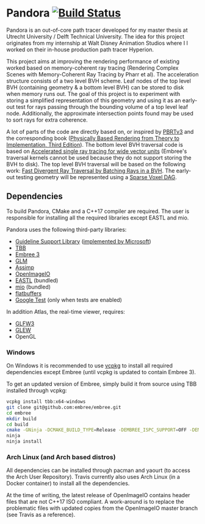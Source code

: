 # Pandora [![Build Status](https://travis-ci.com/mathijs727/pandora.svg?token=BHkWQ9P5pzBfP88jbtB8&branch=master)](https://travis-ci.com/mathijs727/pandora)  
Pandora is an out-of-core path tracer developed for my master thesis at Utrecht University / Delft Technical University. The idea for this project originates from my internship at Walt Disney Animation Studios where I I worked on their in-house production path tracer Hyperion.

This project aims at improving the rendering performance of existing worked based on memory-coherent ray tracing (Rendering Complex Scenes with Memory-Coherent Ray Tracing by Pharr et al). The acceleration structure consists of a two level BVH scheme. Leaf nodes of the top level BVH (containing geometry & a bottom level BVH) can be stored to disk when memory runs out. The goal of this project is to experiment with storing a simplified representation of this geometry and using it as an early-out test for rays passing through the bounding volume of a top level leaf node. Additionally, the approximate intersection points found may be used to sort rays for extra coherence.

A lot of parts of the code are directly based on, or inspired by [PBRTv3](https://github.com/mmp/pbrt-v3) and the corresponding book ([Physically Based Rendering from Theory to Implementation, Third Edition](http://www.pbrt.org/)). The bottom level BVH traversal code is based on [Accelerated single ray tracing for wide vector units](https://dl.acm.org/citation.cfm?id=3105785) (Embree's traversal kernels cannot be used because they do not support storing the BVH to disk). The top level BVH traversal will be based on the following work: [Fast Divergent Ray Traversal by Batching Rays in a BVH](https://dspace.library.uu.nl/handle/1874/343844). The early-out testing geometry will be represented using a [Sparse Voxel DAG](https://dl.acm.org/citation.cfm?id=2462024).

## Dependencies
To build Pandora, CMake and a C++17 compiler are required. The user is responsible for installing all the required libraries except EASTL and mio.

Pandora uses the following third-party libraries:
 - [Guideline Support Library](https://github.com/isocpp/CppCoreGuidelines/blob/master/CppCoreGuidelines.md) ([implemented by Microsoft](https://github.com/Microsoft/GSL))
 - [TBB](https://github.com/01org/tbb)
 - [Embree 3](https://embree.github.io)
 - [GLM](https://github.com/g-truc/glm)
 - [Assimp](https://github.com/assimp/assimp)
 - [OpenImageIO](https://github.com/OpenImageIO/oiio)
 - [EASTL](https://github.com/electronicarts/EASTL) (bundled)
 - [mio](https://github.com/mandreyel/mio) (bundled)
 - [flatbuffers](https://github.com/google/flatbuffers)
 - [Google Test](https://github.com/google/googletest) (only when tests are enabled)

In addition Atlas, the real-time viewer, requires:
 - [GLFW3](http://www.glfw.org/)
 - [GLEW](http://glew.sourceforge.net/)
 - OpenGL

### Windows

On Windows it is recommended to use [vcpkg](https://github.com/Microsoft/vcpkg) to install all required dependencies except Embree (until vcpkg is updated to contain Embree 3).

To get an updated version of Embree, simply build it from source using TBB installed through vcpkg:

```bash
vcpkg install tbb:x64-windows
git clone git@github.com:embree/embree.git
cd embree
mkdir build
cd build
cmake -GNinja -DCMAKE_BUILD_TYPE=Release -DEMBREE_ISPC_SUPPORT=OFF -DEMBREE_TBB_ROOT="/path_to_vcpkg/installed/x64-windows" ../
ninja
ninja install
```

### Arch Linux (and Arch based distros)

All dependencies can be installed through pacman and yaourt (to access the Arch User Repository). Travis currently also uses Arch Linux (in a Docker container) to install all the dependencies.

At the time of writing, the latest release of OpenImageIO contains header files that are not C++17 ISO compliant. A work-around is to replace the problematic files with updated copies from the OpenImageIO master branch (see Travis as a reference).